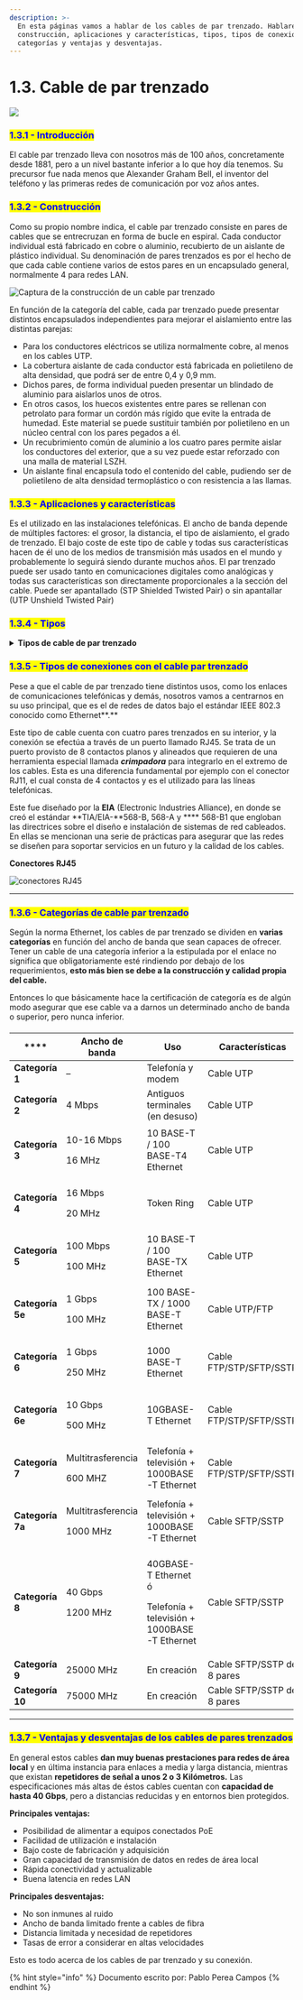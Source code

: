 ```yaml
---
description: >-
  En esta páginas vamos a hablar de los cables de par trenzado. Hablaremos de su
  construcción, aplicaciones y características, tipos, tipos de conexiones,
  categorías y ventajas y desventajas.
---
```


# 1.3. Cable de par trenzado

![](<../.gitbook/assets/image (3).png>)

### <mark style="color:blue;">1.3.1 - Introducción</mark>

El cable par trenzado lleva con nosotros más de 100 años, concretamente desde 1881, pero a un nivel bastante inferior a lo que hoy día tenemos. Su precursor fue nada menos que Alexander Graham Bell, el inventor del teléfono y las primeras redes de comunicación por voz años antes.

### <mark style="color:blue;">1.3.2 - Construcción</mark>

Como su propio nombre indica, el cable par trenzado consiste en pares de cables que se entrecruzan en forma de bucle en espiral. Cada conductor individual está fabricado en cobre o aluminio, recubierto de un aislante de plástico individual. Su denominación de pares trenzados es por el hecho de que cada cable contiene varios de estos pares en un encapsulado general, normalmente 4 para redes LAN.

![Captura de la construcción de un cable par trenzado](../.gitbook/assets/cable-de-par-trenzado-diagram.jpg)

En función de la categoría del cable, cada par trenzado puede presentar distintos encapsulados independientes para mejorar el aislamiento entre las distintas parejas:

* Para los conductores eléctricos se utiliza normalmente cobre, al menos en los cables UTP.
* La cobertura aislante de cada conductor está fabricada en polietileno de alta densidad, que podrá ser de entre 0,4 y 0,9 mm.
* Dichos pares, de forma individual pueden presentar un blindado de aluminio para aislarlos unos de otros.
* En otros casos, los huecos existentes entre pares se rellenan con petrolato para formar un cordón más rígido que evite la entrada de humedad. Este material se puede sustituir también por polietileno en un núcleo central con los pares pegados a él.
* Un recubrimiento común de aluminio a los cuatro pares permite aislar los conductores del exterior, que a su vez puede estar reforzado con una malla de material LSZH.
* Un aislante final encapsula todo el contenido del cable, pudiendo ser de polietileno de alta densidad termoplástico o con resistencia a las llamas.



### <mark style="color:blue;">1.3.3 - Aplicaciones y características</mark>&#x20;

Es el utilizado en las instalaciones telefónicas. El ancho de banda depende de múltiples factores: el grosor, la distancia, el tipo de aislamiento, el grado de trenzado. El bajo coste de este tipo de cable y todas sus características hacen de él uno de los medios de transmisión más usados en el mundo y probablemente lo seguirá siendo durante muchos años. El par trenzado puede ser usado tanto en comunicaciones digitales como analógicas y todas sus características son directamente proporcionales a la sección del cable. Puede ser apantallado (STP Shielded Twisted Pair) o sin apantallar (UTP Unshield Twisted Pair)



### <mark style="color:blue;">**1.3.4 - Tipos**</mark>

<details>

<summary><strong>Tipos de cable de par trenzado</strong></summary>

* _**Unshielded twisted pair**_** (UTP) o cable de par trenzado no apantallado o no blindado** Contiene pares trenzados sin blindar que se utilizan para diferentes tecnologías de   redes locales. Es de bajo costo y de fácil uso, pero produce más errores que otros tipos de cable y tiene limitaciones para trabajar a grandes distancias sin regeneración de la señal. Su impedancia característica es de 100 ohmios.

&#x20;     ![](<../.gitbook/assets/image (4) (1).png>)

* _**Shielded twisted pair**_** (STP) o cable de par trenzado apantallado o blindado**     Contiene pares trenzados rodeados cada par de una cubierta protectora hecha de aluminio. Se utiliza en redes de ordenadores como Ethernet o Token Ring. Es más caro que la versión sin blindaje y su impedancia característica es de 150 ohmios.

&#x20;      ![](<../.gitbook/assets/image (2).png>)

* _**Foiled twisted pair**_** (FTP) o cable de par trenzado con pantalla global**               Contiene pares trenzados, todos rodeados de una cubierta protectora hecha de aluminio. Es similar al caso anterior pero este último es más utilizado en equipos inalámbricos en exteriores. su impedancia característica es de 120 ohmios.

&#x20;     ![](<../.gitbook/assets/image (1) (1).png>)

</details>

### <mark style="color:blue;">1.3.5 - Tipos de conexiones con el cable par trenzado</mark>

Pese a que el cable de par trenzado tiene distintos usos, como los enlaces de comunicaciones telefónicas y demás, nosotros vamos a centrarnos en su uso principal, que es el de redes de datos bajo el estándar IEEE 802.3 conocido como Ethernet**.**

Este tipo de cable cuenta con cuatro pares trenzados en su interior, y la conexión se efectúa a través de un puerto llamado RJ45. Se trata de un puerto provisto de 8 contactos planos y alineados que requieren de una herramienta especial llamada _**crimpadora**_ para integrarlo en el extremo de los cables. Esta es una diferencia fundamental por ejemplo con el conector RJ11, el cual consta de 4 contactos y es el utilizado para las líneas telefónicas.

Este fue diseñado por la **EIA** (Electronic Industries Alliance), en donde se creó el estándar **TIA/EIA-**568-B, 568-A y **** 568-B1 que engloban las directrices sobre el diseño e instalación de sistemas de red cableados. En ellas se mencionan una serie de prácticas para asegurar que las redes se diseñen para soportar servicios en un futuro y la calidad de los cables.

**Conectores RJ45**

![conectores RJ45](<../.gitbook/assets/image (4).png>)

****

### <mark style="color:blue;">1.3.6 - Categorías de cable par trenzado</mark>

Según la norma Ethernet, los cables de par trenzado se dividen en **varias categorías** en función del ancho de banda que sean capaces de ofrecer. Tener un cable de una categoría inferior a la estipulada por el enlace no significa que obligatoriamente esté rindiendo por debajo de los requerimientos, **esto más bien se debe a la construcción y calidad propia del cable.**

Entonces lo que básicamente hace la certificación de categoría es de algún modo asegurar que ese cable va a darnos un determinado ancho de banda o superior, pero nunca inferior.

####

|  ****            | **Ancho de banda**                      | **Uso**                                                                        | **Características**        |
| ---------------- | --------------------------------------- | ------------------------------------------------------------------------------ | -------------------------- |
| **Categoría 1**  | –                                       | Telefonía y modem                                                              | Cable UTP                  |
| **Categoría 2**  | 4 Mbps                                  | Antiguos terminales (en desuso)                                                | Cable UTP                  |
| **Categoría 3**  | <p>10-16 Mbps</p><p>16 MHz</p>          | 10 BASE-T / 100 BASE-T4 Ethernet                                               | Cable UTP                  |
| **Categoría 4**  | <p>16 Mbps</p><p>20 MHz</p>             | Token Ring                                                                     | Cable UTP                  |
| **Categoría 5**  | <p>100 Mbps</p><p>100 MHz</p>           | 10 BASE-T / 100 BASE-TX Ethernet                                               | Cable UTP                  |
| **Categoría 5e** | <p>1 Gbps</p><p>100 MHz</p>             | 100 BASE-TX / 1000 BASE-T Ethernet                                             | Cable UTP/FTP              |
| **Categoría 6**  | <p>1 Gbps</p><p>250 MHz</p>             | 1000 BASE-T Ethernet                                                           | Cable FTP/STP/SFTP/SSTP    |
| **Categoría 6e** | <p>10 Gbps</p><p>500 MHz</p>            | 10GBASE-T Ethernet                                                             | Cable FTP/STP/SFTP/SSTP    |
| **Categoría 7**  | <p>Multitrasferencia</p><p>600 MHZ</p>  | Telefonía + televisión + 1000BASE-T Ethernet                                   | Cable FTP/STP/SFTP/SSTP    |
| **Categoría 7a** | <p>Multitrasferencia</p><p>1000 MHz</p> | Telefonía + televisión + 1000BASE-T Ethernet                                   | Cable SFTP/SSTP            |
| **Categoría 8**  | <p>40 Gbps</p><p>1200 MHz</p>           | <p>40GBASE-T Ethernet ó</p><p>Telefonía + televisión + 1000BASE-T Ethernet</p> | Cable SFTP/SSTP            |
| **Categoría 9**  | 25000 MHz                               | En creación                                                                    | Cable SFTP/SSTP de 8 pares |
| **Categoría 10** | 75000 MHz                               | En creación                                                                    | Cable SFTP/SSTP de 8 pares |

****

### <mark style="color:blue;">**1.3.7 - Ventajas y desventajas de los cables de pares trenzados**</mark>

En general estos cables **dan muy buenas prestaciones para redes de área local** y en última instancia para enlaces a media y larga distancia, mientras que existan **repetidores de señal a unos 2 o 3 Kilómetros.** Las especificaciones más altas de éstos cables cuentan con **capacidad de hasta 40 Gbps**, pero a distancias reducidas y en entornos bien protegidos.



**Principales ventajas:**

* Posibilidad de alimentar a equipos conectados PoE
* Facilidad de utilización e instalación
* Bajo coste de fabricación y adquisición
* Gran capacidad de transmisión de datos en redes de área local
* Rápida conectividad y actualizable
* Buena latencia en redes LAN



**Principales desventajas:**

* No son inmunes al ruido
* Ancho de banda limitado frente a cables de fibra
* Distancia limitada y necesidad de repetidores
* Tasas de error a considerar en altas velocidades



Esto es todo acerca de los cables de par trenzado y su conexión.

{% hint style="info" %}
Documento escrito por: Pablo Perea Campos
{% endhint %}

